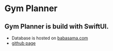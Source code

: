 # Gym Planner

## Gym Planner is build with SwiftUI. 
- Database is hosted on [babasama.com](https://babasama.com) 
- [github page](https://github.com/Ju-Long/Project_Portfolio)


